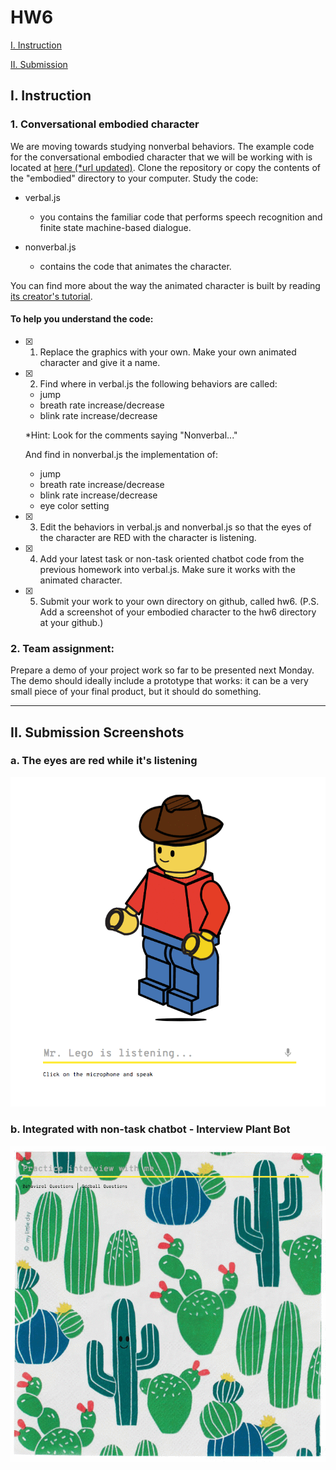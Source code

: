 # HW6 

[I. Instruction](#instruction)   

[II. Submission](#submission)



## I. Instruction  <a id="instruction"></a>

### 1. Conversational embodied character

We are moving towards studying nonverbal behaviors. The example code for the conversational embodied character that we will be working with is located at [here (*url updated)](https://github.com/maxipesfix/coversational_interfaces_spring_2017/tree/master/embodied). 
Clone the repository or copy the contents of the "embodied" directory to your computer. Study the code:

- verbal.js
	- you contains the familiar code that performs speech recognition and finite state machine-based dialogue.

- nonverbal.js
	- contains the code that animates the character.

You can find more about the way the animated character is built by reading [its creator's tutorial](http://www.williammalone.com/articles/create-html5-canvas-javascript-game-character/1/).



#### To help you understand the code:


- [x] 1. Replace the graphics with your own. Make your own animated character and give it a name.

- [x] 2. Find where in verbal.js the following behaviors are called:
 	- jump
	- breath rate increase/decrease
	- blink rate increase/decrease

	*Hint: Look for the comments saying "Nonverbal..."

	And find in nonverbal.js the implementation of:

	- jump
	- breath rate increase/decrease
	- blink rate increase/decrease
	- eye color setting

- [x] 3. Edit the behaviors in verbal.js and nonverbal.js so that the eyes of the character are RED with the character is listening.

- [x] 4. Add your latest task or non-task oriented chatbot code from the previous homework into verbal.js. Make sure it works with the animated character.

- [x] 5. Submit your work to your own directory on github, called hw6. (P.S. Add a screenshot of your embodied character to the hw6 directory at your github.)



### 2. Team assignment: 

Prepare a demo of your project work so far to be presented next Monday. The demo should ideally include a prototype that works: it can be a very small piece of your final product, but it should do something. 


---


## II. Submission Screenshots  <a id="submission"></a>

### a. The eyes are red while it's listening
![The eyes are red while it's listening](https://github.com/linnnes/CI2017/blob/master/hw6/a.gif?raw=true)
	
	
### b. Integrated with non-task chatbot - Interview Plant Bot
![Integrated with non-task chatbot - Interview Plant Bot](https://github.com/linnnes/CI2017/blob/master/hw6/b.gif?raw=true)














